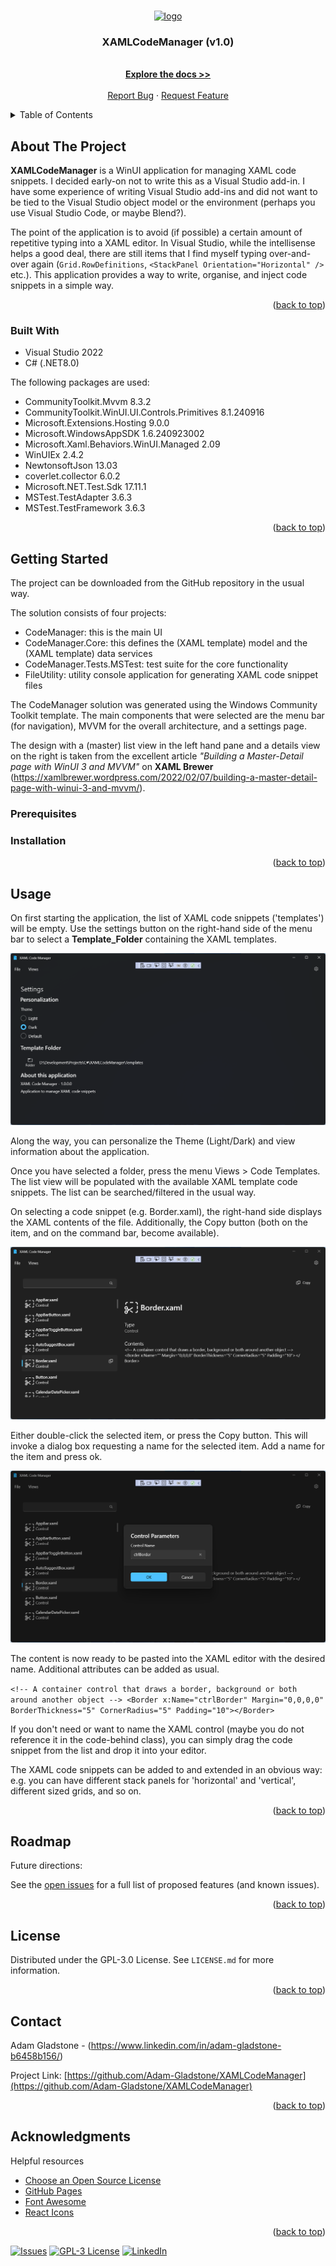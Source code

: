 <a name="readme-top"></a>

<!-- PROJECT LOGO -->
<br />
<div align="center">
  <a href="https://github.com/Adam-Gladstone/XAMLCodeManager">
    <img src="CodeManager/Assets/WindowIcon.ico" alt="logo" width="80" height="80">
  </a>

  <h3 align="center">XAMLCodeManager (v1.0)</h3>

  <p align="center">
    <br />
    <a href="https://github.com/Adam-Gladstone/XAMLCodeManager"><strong>Explore the docs >></strong></a>
    <br />
    <br />
    <a href="https://github.com/Adam-Gladstone/XAMLCodeManager/issues">Report Bug</a>
    ·
    <a href="https://github.com/Adam-Gladstone/XAMLCodeManager/issues">Request Feature</a>
  </p>
</div>

<!-- TABLE OF CONTENTS -->
<details>
  <summary>Table of Contents</summary>
  <ol>
    <li>
      <a href="#about-the-project">About The Project</a>
      <ul>
        <li><a href="#built-with">Built With</a></li>
      </ul>
    </li>
    <li>
      <a href="#getting-started">Getting Started</a>
      <ul>
        <li><a href="#prerequisites">Prerequisites</a></li>
        <li><a href="#installation">Installation</a></li>
      </ul>
    </li>
    <li><a href="#usage">Usage</a></li>
    <li><a href="#roadmap">Roadmap</a></li>
    <li><a href="#license">License</a></li>
    <li><a href="#contact">Contact</a></li>
    <li><a href="#acknowledgments">Acknowledgments</a></li>
  </ol>
</details>

<!-- ABOUT THE PROJECT -->
## About The Project
__XAMLCodeManager__ is a WinUI application for managing XAML code snippets. I decided early-on not to write this as a Visual Studio add-in. I have some experience of writing Visual Studio add-ins and did not want to be tied to the Visual Studio object model or the environment (perhaps you use Visual Studio Code, or maybe Blend?).

The point of the application is to avoid (if possible) a certain amount of repetitive typing into a XAML editor. In Visual Studio, while the intellisense helps a good deal, there are still items that I find myself typing over-and-over again (`Grid.RowDefinitions`, `<StackPanel Orientation="Horizontal" />` etc.). This application provides a way to write, organise, and inject code snippets in a simple way.

<p align="right">(<a href="#readme-top">back to top</a>)</p>

### Built With

* Visual Studio 2022
* C# (.NET8.0)

The following packages are used:
- CommunityToolkit.Mvvm	8.3.2
- CommunityToolkit.WinUI.UI.Controls.Primitives	8.1.240916
- Microsoft.Extensions.Hosting	9.0.0
- Microsoft.WindowsAppSDK	1.6.240923002
- Microsoft.Xaml.Behaviors.WinUI.Managed	2.09
- WinUIEx	2.4.2
- NewtonsoftJson  13.03
- coverlet.collector 6.0.2
- Microsoft.NET.Test.Sdk 17.11.1
- MSTest.TestAdapter 3.6.3
- MSTest.TestFramework 3.6.3

<p align="right">(<a href="#readme-top">back to top</a>)</p>

<!-- GETTING STARTED -->
## Getting Started
The project can be downloaded from the GitHub repository in the usual way.

The solution consists of four projects:

- CodeManager: this is the main UI
- CodeManager.Core: this defines the (XAML template) model and the (XAML template) data services
- CodeManager.Tests.MSTest: test suite for the core functionality
- FileUtility: utility console application for generating XAML code snippet files

The CodeManager solution was generated using the Windows Community Toolkit template. The main components that were selected are the menu bar (for navigation), MVVM for the overall architecture, and a settings page.

The design with a (master) list view in the left hand pane and a details view on the right is taken from the excellent article *"Building a Master-Detail page with WinUI 3 and MVVM"* on **XAML Brewer** (https://xamlbrewer.wordpress.com/2022/02/07/building-a-master-detail-page-with-winui-3-and-mvvm/).

### Prerequisites


### Installation

<p align="right">(<a href="#readme-top">back to top</a>)</p>

<!-- USAGE EXAMPLES -->
## Usage
On first starting the application, the list of XAML code snippets ('templates') will be empty.
Use the settings button on the right-hand side of the menu bar to select a __Template_Folder__ containing the XAML templates.

<a href="https://github.com/Adam-Gladstone/XAMLCodeManager">
  <img src="Images/settings.png" alt="XAMLCodeManager Settings">
</a>

Along the way, you can personalize the Theme (Light/Dark) and view information about the application.

Once you have selected a folder, press the menu Views > Code Templates. 
The list view will be populated with the available XAML template code snippets. The list can be searched/filtered in the usual way.

On selecting a code snippet (e.g. Border.xaml), the right-hand side displays the XAML contents of the file. Additionally, the Copy button (both on the item, and on the command bar, become available).

<a href="https://github.com/Adam-Gladstone/XAMLCodeManager">
  <img src="Images/copy-operation.png" alt="XAMLCodeManager Copy Operation">
</a>

Either double-click the selected item, or press the Copy button. This will invoke a dialog box requesting a name for the selected item. Add a name for the item and press ok.

<a href="https://github.com/Adam-Gladstone/XAMLCodeManager">
  <img src="Images/edit-template-params.png" alt="XAMLCodeManager Edit Template">
</a>

The content is now ready to be pasted into the XAML editor with the desired name. Additional attributes can be added as usual.

`<!-- A container control that draws a border, background or both around another object -->
<Border x:Name="ctrlBorder" Margin="0,0,0,0" BorderThickness="5" CornerRadius="5" Padding="10"></Border>
`

If you don't need or want to name the XAML control (maybe you do not reference it in the code-behind class), you can simply drag the code snippet from the list and drop it into your editor.


The XAML code snippets can be added to and extended in an obvious way: e.g. you can have different stack panels for 'horizontal' and 'vertical', different sized grids, and so on.


<p align="right">(<a href="#readme-top">back to top</a>)</p>

<!-- ROADMAP -->
## Roadmap

Future directions:

See the [open issues](https://github.com/Adam-Gladstone/XAMLCodeManager/issues) for a full list of proposed features (and known issues).

<p align="right">(<a href="#readme-top">back to top</a>)</p>

<!-- LICENSE -->
## License

Distributed under the GPL-3.0 License. See `LICENSE.md` for more information.

<p align="right">(<a href="#readme-top">back to top</a>)</p>

<!-- CONTACT -->
## Contact

Adam Gladstone - (https://www.linkedin.com/in/adam-gladstone-b6458b156/)

Project Link: [https://github.com/Adam-Gladstone/XAMLCodeManager](https://github.com/Adam-Gladstone/XAMLCodeManager)

<p align="right">(<a href="#readme-top">back to top</a>)</p>

<!-- ACKNOWLEDGMENTS -->
## Acknowledgments

Helpful resources

* [Choose an Open Source License](https://choosealicense.com)
* [GitHub Pages](https://pages.github.com)
* [Font Awesome](https://fontawesome.com)
* [React Icons](https://react-icons.github.io/react-icons/search)

<p align="right">(<a href="#readme-top">back to top</a>)</p>

<!-- PROJECT SHIELDS -->

[![Issues][issues-shield]][issues-url]
[![GPL-3 License][license-shield]][license-url]
[![LinkedIn][linkedin-shield]][linkedin-url]

<!-- MARKDOWN LINKS & IMAGES -->
<!-- https://www.markdownguide.org/basic-syntax/#reference-style-links -->

[issues-shield]: https://img.shields.io/github/issues/Adam-Gladstone/XAMLCodeManager.svg?style=for-the-badge
[issues-url]: https://github.com/Adam-Gladstone/XAMLCodeManager/issues

[license-shield]: https://img.shields.io/github/license/Adam-Gladstone/XAMLCodeManager.svg?style=for-the-badge
[license-url]: https://github.com/Adam-Gladstone/XAMLCodeManager/LICENSE.md

[linkedin-shield]: https://img.shields.io/badge/-LinkedIn-black.svg?style=for-the-badge&logo=linkedin&colorB=555
[linkedin-url]: https://www.linkedin.com/in/adam-gladstone-b6458b156/
                      
<a name="readme-top"></a>
